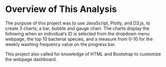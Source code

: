 # Overview of This Analysis

The purpose of this project was to use JavaScript, Plotly, and D3.js, to create 3 charts; a bar, bubble and gauge chart. The charts display the following when an individual’s ID is selected from the dropdown menu webpage, the top 10 bacterial species, and a measure from 0-10 for the weekly washing frequency value on the progress bar.

This project also called for knowledge of HTML and Bootstrap to customize the webpage dashboard.

